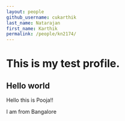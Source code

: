 ```yaml
---
layout: people
github_username: cukarthik 
last_name: Natarajan
first_name: Karthik 
permalink: /people/kn2174/
---
```


# This is my test profile.
## Hello world
Hello this is Pooja!!

I am from Bangalore


